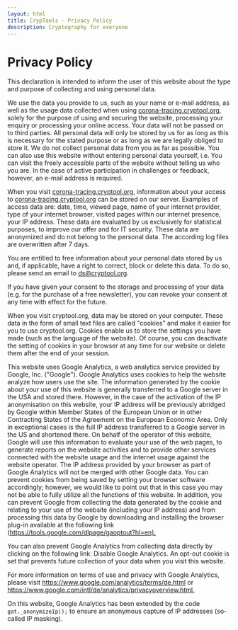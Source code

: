 ```yaml
---
layout: html
title: CrypTools - Privacy Policy
description: Cryptography for everyone
---
```

# Privacy Policy

This declaration is intended to inform the user of this website about the type and purpose of collecting and using personal data.

We use the data you provide to us, such as your name or e-mail address, as well as the usage data collected when using [corona-tracing.cryptool.org](https://corona-tracing.info), solely for the purpose of using and securing the website, processing your enquiry or processing your online access. Your data will not be passed on to third parties. All personal data will only be stored by us for as long as this is necessary for the stated purpose or as long as we are legally obliged to store it. We do not collect personal data from you as far as possible. You can also use this website without entering personal data yourself, i.e. You can visit the freely accessible parts of the website without telling us who you are. In the case of active participation in challenges or feedback, however, an e-mail address is required.

When you visit [corona-tracing.cryptool.org](https://corona-tracing.info), information about your access to [corona-tracing.cryptool.org](https://corona-tracing.info) can be stored on our server. Examples of access data are: date, time, viewed page, name of your internet provider, type of your internet browser, visited pages within our internet presence, your IP address. These data are evaluated by us exclusively for statistical purposes, to improve our offer and for IT security. These data are anonymized and do not belong to the personal data. The according log files are overwritten after 7 days.

You are entitled to free information about your personal data stored by us and, if applicable, have a right to correct, block or delete this data. To do so, please send an email to [ds@cryptool.org](mailto:ds@cryptool.org).

If you have given your consent to the storage and processing of your data (e.g. for the purchase of a free newsletter), you can revoke your consent at any time with effect for the future.

When you visit cryptool.org, data may be stored on your computer. These data in the form of small text files are called "cookies" and make it easier for you to use cryptool.org. Cookies enable us to store the settings you have made (such as the language of the website). Of course, you can deactivate the setting of cookies in your browser at any time for our website or delete them after the end of your session.

This website uses Google Analytics, a web analytics service provided by Google, Inc. ("Google"). Google Analytics uses cookies to help the website analyze how users use the site. The information generated by the cookie about your use of this website is generally transferred to a Google server in the USA and stored there. However, in the case of the activation of the IP anonymisation on this website, your IP address will be previously abridged by Google within Member States of the European Union or in other Contracting States of the Agreement on the European Economic Area. Only in exceptional cases is the full IP address transferred to a Google server in the US and shortened there. On behalf of the operator of this website, Google will use this information to evaluate your use of the web pages, to generate reports on the website activities and to provide other services connected with the website usage and the internet usage against the website operator. The IP address provided by your browser as part of Google Analytics will not be merged with other Google data. You can prevent cookies from being saved by setting your browser software accordingly; however, we would like to point out that in this case you may not be able to fully utilize all the functions of this website. In addition, you can prevent Google from collecting the data generated by the cookie and relating to your use of the website (including your IP address) and from processing this data by Google by downloading and installing the browser plug-in available at the following link (<https://tools.google.com/dlpage/gaoptout?hl=en).>

You can also prevent Google Analytics from collecting data directly by clicking on the following link: Disable Google Analytics. An opt-out cookie is set that prevents future collection of your data when you visit this website.

For more information on terms of use and privacy with Google Analytics, please visit <https://www.google.com/analytics/terms/de.html> or <https://www.google.com/intl/de/analytics/privacyoverview.html.>

On this website, Google Analytics has been extended by the code `gat._anonymizeIp();` to ensure an anonymous capture of IP addresses (so-called IP masking).
